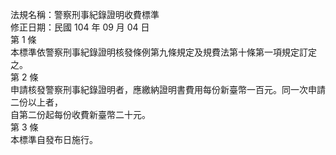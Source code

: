 法規名稱：警察刑事紀錄證明收費標準  
修正日期：民國 104 年 09 月 04 日  
第 1 條  
本標準依警察刑事紀錄證明核發條例第九條規定及規費法第十條第一項規定訂定之。  
第 2 條  
申請核發警察刑事紀錄證明者，應繳納證明書費用每份新臺幣一百元。同一次申請二份以上者，  
自第二份起每份收費新臺幣二十元。  
第 3 條  
本標準自發布日施行。  


